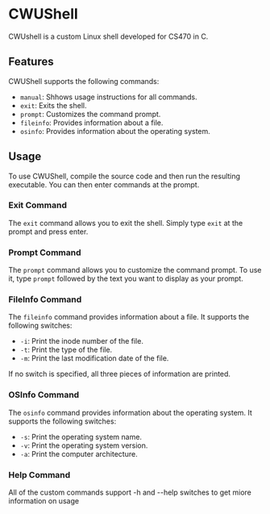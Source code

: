 # CWUShell

CWUshell is a custom Linux shell developed for CS470 in C.

## Features

CWUShell supports the following commands:

- `manual`: Shhows usage instructions for all commands.
- `exit`: Exits the shell.
- `prompt`: Customizes the command prompt.
- `fileinfo`: Provides information about a file.
- `osinfo`: Provides information about the operating system.

## Usage

To use CWUShell, compile the source code and then run the resulting executable. You can then enter commands at the prompt.

### Exit Command

The `exit` command allows you to exit the shell. Simply type `exit` at the prompt and press enter.

### Prompt Command

The `prompt` command allows you to customize the command prompt. To use it, type `prompt` followed by the text you want to display as your prompt.

### FileInfo Command

The `fileinfo` command provides information about a file. It supports the following switches:

- `-i`: Print the inode number of the file.
- `-t`: Print the type of the file.
- `-m`: Print the last modification date of the file.

If no switch is specified, all three pieces of information are printed.

### OSInfo Command

The `osinfo` command provides information about the operating system. It supports the following switches:

- `-s`: Print the operating system name.
- `-v`: Print the operating system version.
- `-a`: Print the computer architecture.

### Help Command

All of the custom commands support -h and --help switches to get miore information on usage
